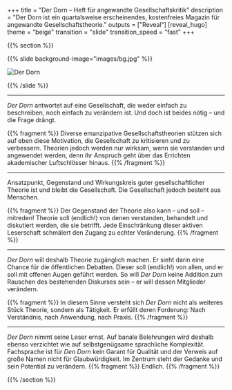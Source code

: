 +++
title = "Der Dorn – Heft für angewandte Gesellschaftskritik"
description = "Der Dorn ist ein quartalsweise erscheinendes, kostenfreies Magazin für angewandte Gesellschaftstheorie."
outputs = ["Reveal"]
[reveal_hugo]
theme = "beige"
transition = "slide"
transition_speed = "fast"
+++

{{% section %}}

{{% slide background-image="images/bg.jpg" %}}

![Der Dorn](images/banner.png)

{{% /slide %}}

---

_Der Dorn_ antwortet auf eine Gesellschaft, die weder einfach zu beschreiben, noch einfach zu verändern ist. Und doch ist beides nötig – und die Frage drängt.

{{% fragment %}} Diverse emanzipative Gesellschaftstheorien stützen sich auf eben diese Motivation, die Gesellschaft zu kritisieren und zu verbessern. Theorien jedoch werden nur wirksam, wenn sie verstanden und angewendet werden, denn ihr Anspruch geht über das Errichten akademischer Luftschlösser hinaus. {{% /fragment %}}

---

Ansatzpunkt, Gegenstand und Wirkungskreis guter gesellschaftlicher Theorie ist und bleibt die Gesellschaft. Die Gesellschaft jedoch besteht aus Menschen.

{{% fragment %}} Der Gegenstand der Theorie also kann – und soll – mitreden! Theorie soll (endlich!) von denen verstanden, behandelt und diskutiert werden, die sie betrifft. Jede Einschränkung dieser aktiven Leserschaft schmälert den Zugang zu echter Veränderung. {{% /fragment %}}

---

_Der Dorn_ will deshalb Theorie zugänglich machen. Er sieht darin eine Chance für die öffentlichen Debatten. Dieser soll (endlich!) von allen, und er soll mit offenen Augen geführt werden. So will _Der Dorn_ keine Addition zum Rauschen des bestehenden Diskurses sein – er will dessen Mitglieder verändern.

{{% fragment %}} In diesem Sinne versteht sich _Der Dorn_ nicht als weiteres Stück Theorie, sondern als Tätigkeit. Er erfüllt deren Forderung: Nach Verständnis, nach Anwendung, nach Praxis. {{% /fragment %}}

---

_Der Dorn_ nimmt seine Leser ernst. Auf banale Belehrungen wird deshalb ebenso verzichtet wie auf selbstgenügsame sprachliche Komplexität. Fachsprache ist für _Den Dorn_ kein Garant für Qualität und der Verweis auf große Namen nicht für Glaubwürdigkeit. Im Zentrum steht der Gedanke und sein Potential zu verändern. {{% fragment %}} Endlich. {{% /fragment %}}

{{% /section %}}

